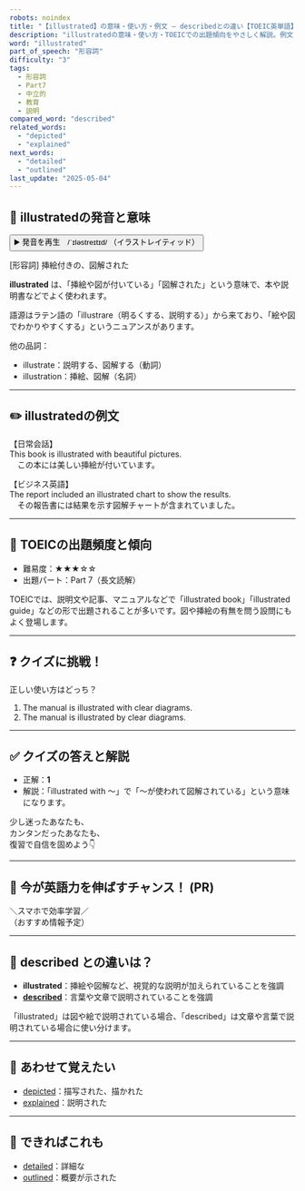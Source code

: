 ```yaml
---
robots: noindex
title: "【illustrated】の意味・使い方・例文 ― describedとの違い【TOEIC英単語】"
description: "illustratedの意味・使い方・TOEICでの出題傾向をやさしく解説。例文・クイズ付きでdescribedとの違いもわかりやすく学べます。"
word: "illustrated"
part_of_speech: "形容詞"
difficulty: "3"
tags:
  - 形容詞
  - Part7
  - 中立的
  - 教育
  - 説明
compared_word: "described"
related_words:
  - "depicted"
  - "explained"
next_words:
  - "detailed"
  - "outlined"
last_update: "2025-05-04"
---
```


## 🔰 illustratedの発音と意味

<button class="play-audio" onclick="playTTS('illustrated')">
  <span class="play-audio-main">
    ▶️ 発音を再生　/ˈɪləstreɪtɪd/
  </span>
  <span class="play-audio-sub">
    （イラストレイティッド）
  </span>
</button>

[形容詞] 挿絵付きの、図解された

**illustrated** は、「挿絵や図が付いている」「図解された」という意味で、本や説明書などでよく使われます。

語源はラテン語の「illustrare（明るくする、説明する）」から来ており、「絵や図でわかりやすくする」というニュアンスがあります。

他の品詞：  
- illustrate：説明する、図解する（動詞）
- illustration：挿絵、図解（名詞）

---

## ✏️ illustratedの例文

【日常会話】  
This book is illustrated with beautiful pictures.  
　この本には美しい挿絵が付いています。

【ビジネス英語】  
The report included an illustrated chart to show the results.  
　その報告書には結果を示す図解チャートが含まれていました。

---

## 🎯 TOEICの出題頻度と傾向

- 難易度：★★★☆☆
- 出題パート：Part 7（長文読解）

TOEICでは、説明文や記事、マニュアルなどで「illustrated book」「illustrated guide」などの形で出題されることが多いです。図や挿絵の有無を問う設問にもよく登場します。

---

## ❓ クイズに挑戦！

正しい使い方はどっち？

1. The manual is illustrated with clear diagrams.  
2. The manual is illustrated by clear diagrams.

---

## ✅ クイズの答えと解説

- 正解：**1**
- 解説：「illustrated with ～」で「～が使われて図解されている」という意味になります。

少し迷ったあなたも、  
カンタンだったあなたも、  
復習で自信を固めよう👇️

---

## 🚀 今が英語力を伸ばすチャンス！ (PR)

<div class="info-center">
＼スマホで効率学習／<br>  
（おすすめ情報予定）
</div>

---

## 🤔  described との違いは？

- **illustrated**：挿絵や図解など、視覚的な説明が加えられていることを強調
- **[described](/word/described)**：言葉や文章で説明されていることを強調

「illustrated」は図や絵で説明されている場合、「described」は文章や言葉で説明されている場合に使い分けます。

---

## 🧩 あわせて覚えたい

- [depicted](/word/depicted)：描写された、描かれた
- [explained](/word/explained)：説明された

---

## 📖 できればこれも

- [detailed](/word/detailed)：詳細な
- [outlined](/word/outlined)：概要が示された

<!-- cvid: aid11_bid05 -->
